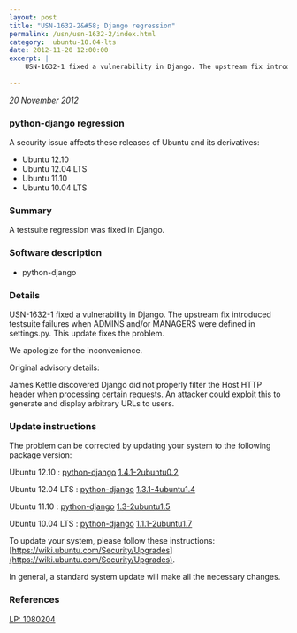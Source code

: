 ```yaml
---
layout: post
title: "USN-1632-2&#58; Django regression"
permalink: /usn/usn-1632-2/index.html
category:  ubuntu-10.04-lts
date: 2012-11-20 12:00:00
excerpt: |
    USN-1632-1 fixed a vulnerability in Django. The upstream fix introduced testsuite failures when ADMINS and/or MANAGERS were defined in settings.py. This update fixes the problem.
    
--- 
```

 
 

*20 November 2012*

### python-django regression

A security issue affects these releases of Ubuntu and its derivatives:

* Ubuntu 12.10
* Ubuntu 12.04 LTS
* Ubuntu 11.10
* Ubuntu 10.04 LTS

### Summary

A testsuite regression was fixed in Django. 

### Software description

* python-django 

### Details

USN-1632-1 fixed a vulnerability in Django. The upstream fix introduced testsuite failures when ADMINS and/or MANAGERS were defined in settings.py. This update fixes the problem.

We apologize for the inconvenience.

Original advisory details:

 James Kettle discovered Django did not properly filter the Host HTTP header when processing certain requests. An attacker could exploit this to generate and display arbitrary URLs to users. 

### Update instructions

The problem can be corrected by updating your system to the following package version:

Ubuntu 12.10
 : [python-django](https://launchpad.net/ubuntu/+source/python-django) <span> [1.4.1-2ubuntu0.2](https://launchpad.net/ubuntu/+source/python-django/1.4.1-2ubuntu0.2) </span> 

Ubuntu 12.04 LTS
 : [python-django](https://launchpad.net/ubuntu/+source/python-django) <span> [1.3.1-4ubuntu1.4](https://launchpad.net/ubuntu/+source/python-django/1.3.1-4ubuntu1.4) </span> 

Ubuntu 11.10
 : [python-django](https://launchpad.net/ubuntu/+source/python-django) <span> [1.3-2ubuntu1.5](https://launchpad.net/ubuntu/+source/python-django/1.3-2ubuntu1.5) </span> 

Ubuntu 10.04 LTS
 : [python-django](https://launchpad.net/ubuntu/+source/python-django) <span> [1.1.1-2ubuntu1.7](https://launchpad.net/ubuntu/+source/python-django/1.1.1-2ubuntu1.7) </span> 

To update your system, please follow these instructions: [https://wiki.ubuntu.com/Security/Upgrades](https://wiki.ubuntu.com/Security/Upgrades).

In general, a standard system update will make all the necessary changes. 

### References

 
 [LP: 1080204](https://launchpad.net/bugs/1080204)
 

